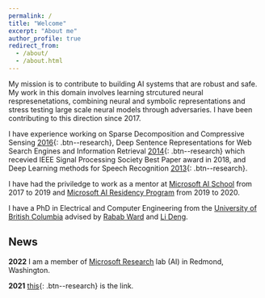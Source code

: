 ```yaml
---
permalink: /
title: "Welcome"
excerpt: "About me"
author_profile: true
redirect_from: 
  - /about/
  - /about.html
---
```


My mission is to contribute to building AI systems that are robust and safe. My work in this domain involves learning strcutured neural respresenetations, combining neural and symbolic representations and stress testing large scale neural models through adversaries. I have been contributing to this direction since 2017.

I have experience working on Sparse Decomposition and Compressive Sensing [2016](https://arxiv.org/abs/1508.04924){: .btn--research}, Deep Sentence Representations for Web Search Engines and Information Retrieval [2014](https://arxiv.org/abs/1502.06922){: .btn--research} which recevied IEEE Signal Processing Society Best Paper award in 2018, and Deep Learning methods for Speech Recognition [2013](https://arxiv.org/abs/1311.2987){: .btn--research}. 

I have had the priviledge to work as a mentor at [Microsoft AI School](https://www.microsoft.com/en-us/ai/ai-school) from 2017 to 2019 and [Microsoft AI Residency Program](https://www.microsoft.com/en-us/research/academic-program/microsoft-ai-residency-program/) from 2019 to 2020.

I have a PhD in Electrical and Computer Engineering from the [University of British Columbia](https://www.ubc.ca/) advised by [Rabab Ward](https://scholar.google.ca/citations?user=dqsw1u8AAAAJ&hl=en) and [Li Deng](https://scholar.google.ca/citations?user=GQWTo4MAAAAJ&hl=en). 


News
------
__2022__ I am a member of [Microsoft Research](https://www.microsoft.com/en-us/research/) lab (AI) in Redmond, Washington. 

__2021__ [this](https://www.microsoft.com/en-us/research/people/hpalangi/){: .btn--research} is the link.